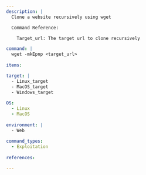 ```yaml
---
description: |
  Clone a website recursively using wget

  Command Reference:

    Target_url: The target url to clone recursively

command: |
  wget -mkEpnp <target_url>
  
items:

target: |
  - Linux_target
  - MacOS_target
  - Windows_target
  
OS:
  - Linux
  - MacOS
  
environment: |
  - Web
  
command_types:
  - Exploitation
  
references:

---
```

